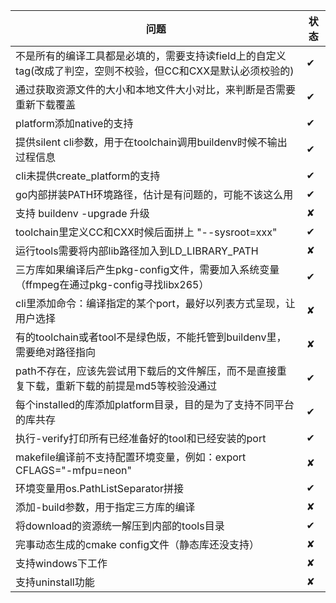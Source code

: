 问题    | 状态
-------| -----
不是所有的编译工具都是必填的，需要支持读field上的自定义tag(改成了判空，空则不校验，但CC和CXX是默认必须校验的)  | ✔
通过获取资源文件的大小和本地文件大小对比，来判断是否需要重新下载覆盖  | ✔
platform添加native的支持  | ✔
提供silent cli参数，用于在toolchain调用buildenv时候不输出过程信息  | ✔
cli未提供create_platform的支持  | ✔
go内部拼装PATH环境路径，估计是有问题的，可能不该这么用  | ✔
支持 buildenv -upgrade 升级  | ✘
toolchain里定义CC和CXX时候后面拼上 "--sysroot=xxx"  | ✔
运行tools需要将内部lib路径加入到LD_LIBRARY_PATH  | ✘
三方库如果编译后产生pkg-config文件，需要加入系统变量（ffmpeg在通过pkg-config寻找libx265）  | ✔
cli里添加命令：编译指定的某个port，最好以列表方式呈现，让用户选择  | ✘
有的toolchain或者tool不是绿色版，不能托管到buildenv里，需要绝对路径指向  | ✘
path不存在，应该先尝试用下载后的文件解压，而不是直接重复下载，重新下载的前提是md5等校验没通过  | ✔
每个installed的库添加platform目录，目的是为了支持不同平台的库共存  | ✔
执行-verify打印所有已经准备好的tool和已经安装的port  | ✔
makefile编译前不支持配置环境变量，例如：export CFLAGS="-mfpu=neon"  | ✘
环境变量用os.PathListSeparator拼接  | ✔
添加-build参数，用于指定三方库的编译  | ✘
将download的资源统一解压到内部的tools目录  | ✔
完事动态生成的cmake config文件（静态库还没支持）| ✘
支持windows下工作  | ✘
支持uninstall功能  | ✘